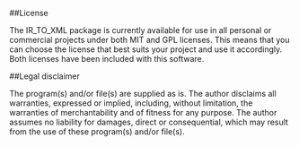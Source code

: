 ##License

The IR_TO_XML package is currently available for use in all personal or commercial projects under both MIT and GPL licenses. This means that you can choose the license that best suits your project and use it accordingly. Both licenses have been included with this software.

##Legal disclaimer

The program(s) and/or file(s) are supplied as is. The author disclaims all warranties, expressed or implied, including, without limitation, the warranties of merchantability and of fitness for any purpose. The author assumes no liability for damages, direct or consequential, which may result from the use of these program(s) and/or file(s).